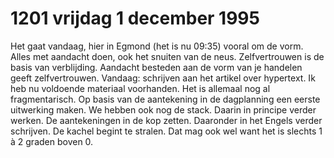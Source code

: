 # 1201 vrijdag 1 december 1995
Het gaat vandaag, hier in Egmond (het is nu 09:35) vooral om de vorm. Alles met aandacht doen, ook het snuiten van de neus. Zelfvertrouwen is de basis van verblijding. Aandacht besteden aan de vorm van je handelen geeft zelfvertrouwen. Vandaag: schrijven aan het artikel over hypertext. Ik heb nu voldoende materiaal voorhanden. Het is allemaal nog al fragmentarisch. Op basis van de aantekening in de dagplanning een eerste uitwerking maken. We hebben ook nog de stack. Daarin in principe verder werken. De aantekeningen in de kop zetten. Daaronder in het Engels verder schrijven.  De kachel begint te stralen. Dat mag ook wel want het is slechts 1 à 2 graden boven 0.